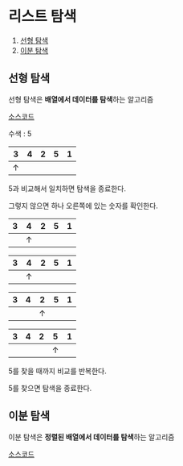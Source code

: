 # 리스트 탐색

1. [선형 탐색](https://github.com/yoojinhee03/TIL/blob/master/%EC%9E%90%EB%A3%8C%EA%B5%AC%EC%A1%B0/%EB%A6%AC%EC%8A%A4%ED%8A%B8%20%ED%83%90%EC%83%89.md#%EC%84%A0%ED%98%95-%ED%83%90%EC%83%89)
2. [이분 탐색]()

## 선형 탐색

선형 탐색은  **배열에서 데이터를 탐색**하는 알고리즘

[소스코드](https://github.com/yoojinhee03/TIL/blob/master/%EC%9E%90%EB%A3%8C%EA%B5%AC%EC%A1%B0/ListSearch/linear_search.c)

수색 : 5

|  3   |  4   |  2   |  5   |  1   |
| :--: | :--: | :--: | :--: | :--: |
|  ↑   |      |      |      |      |

5과 비교해서 일치하면 탐색을 종료한다.

그렇지 않으면 하나 오른쪽에 있는 숫자를 확인한다.

|  3   |  4   |  2   |  5   |  1   |
| :--: | :--: | :--: | :--: | :--: |
|      |  ↑   |      |      |      |

|  3   |  4   |  2   |  5   |  1   |
| :--: | :--: | :--: | :--: | :--: |
|      |  ↑   |      |      |      |

|  3   |  4   |  2   |  5   |  1   |
| :--: | :--: | :--: | :--: | :--: |
|      |      |  ↑   |      |      |

|  3   |  4   |  2   |  5   |  1   |
| :--: | :--: | :--: | :--: | :--: |
|      |      |      |  ↑   |      |

5를 찾을 때까지 비교를 반복한다.

5를 찾으면 탐색을 종료한다.

## 이분 탐색

이분 탐색은 **정렬된 배열에서 데이터를 탐색**하는 알고리즘

[소스코드]()
